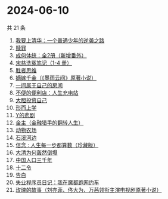 # 2024-06-10

共 21 条

<!-- BEGIN WEREAD -->
<!-- 最后更新时间 2024-06-10 02:01:03 +0800 -->
1. [我要上清华：一个普通少年的逆袭之路](https://weread.qq.com/web/bookDetail/98a32cb0813ab8e90g013b33)
1. [赎罪](https://weread.qq.com/web/bookDetail/52b32c30813ab8e37g0173ea)
1. [成何体统：全2册（新增番外）](https://weread.qq.com/web/bookDetail/e19325a0813ab6fefg010a1c)
1. [宋慈洗冤笔记（1-4 册）](https://weread.qq.com/web/bookDetail/bea326d0813ab7fcag016618)
1. [胜者思维](https://weread.qq.com/web/bookDetail/c64321307239b3b5c648b2a)
1. [嫡嫁千金（《墨雨云间》原著小说）](https://weread.qq.com/web/bookDetail/e4b325506e6660fe4bd6750)
1. [一间属于自己的房间](https://weread.qq.com/web/bookDetail/aa0327a0813ab8e07g013eb2)
1. [不便的便利店：人生充电站](https://weread.qq.com/web/bookDetail/42232750813ab8e30g019aa3)
1. [大胆投资自己](https://weread.qq.com/web/bookDetail/a6732090813ab7c0dg016294)
1. [形而上学](https://weread.qq.com/web/bookDetail/b7f325a0813ab80bbg01315e)
1. [Y的悲剧](https://weread.qq.com/web/bookDetail/3e132e20813ab8e37g0193f4)
1. [金主（金融猎手的翻转人生）](https://weread.qq.com/web/bookDetail/e1732f70813ab8e15g014f2c)
1. [动物农场](https://weread.qq.com/web/bookDetail/c7932430715b9fd8c7913fa)
1. [石溪河边](https://weread.qq.com/web/bookDetail/72532ba0813ab8ddfg010058)
1. [信念 : 人生每一步都算数（珍藏版）](https://weread.qq.com/web/bookDetail/9e1326b0813ab8736g0119ec)
1. [大清为何轰然倒塌](https://weread.qq.com/web/bookDetail/45e32a60813ab8dfag0107ed)
1. [中国人口三千年](https://weread.qq.com/web/bookDetail/8f6324f0813ab8de6g0123bd)
1. [十二令](https://weread.qq.com/web/bookDetail/1d232b80813ab8dedg012bc5)
1. [告白](https://weread.qq.com/web/bookDetail/5b63248071c3a8c45b67987)
1. [失业程序员日记：我在魔都跑网约车](https://weread.qq.com/web/bookDetail/80432950813ab8e38g013445)
1. [玫瑰的故事（刘亦菲、佟大为、万茜领衔主演电视剧原著小说）](https://weread.qq.com/web/bookDetail/37f32de072162e8c37f269b)
<!-- END WEREAD -->